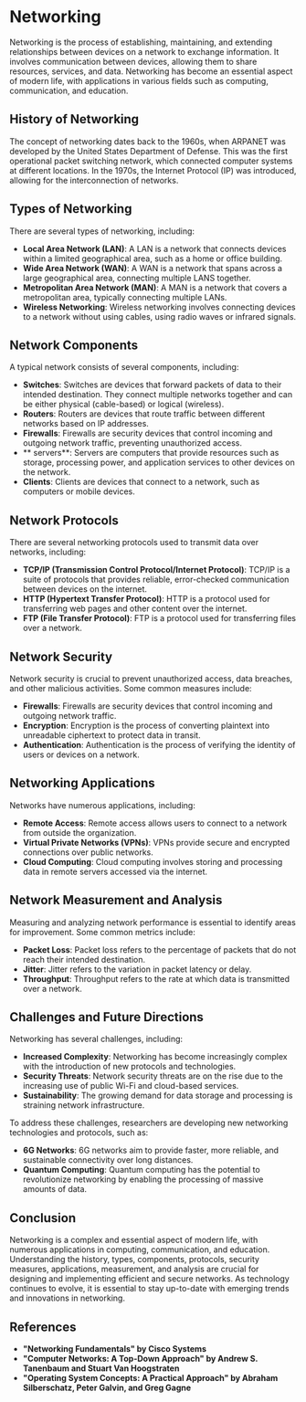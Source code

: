 **Networking**
================

Networking is the process of establishing, maintaining, and extending relationships between devices on a network to exchange information. It involves communication between devices, allowing them to share resources, services, and data. Networking has become an essential aspect of modern life, with applications in various fields such as computing, communication, and education.

**History of Networking**
-----------------------

The concept of networking dates back to the 1960s, when ARPANET was developed by the United States Department of Defense. This was the first operational packet switching network, which connected computer systems at different locations. In the 1970s, the Internet Protocol (IP) was introduced, allowing for the interconnection of networks.

**Types of Networking**
----------------------

There are several types of networking, including:

* **Local Area Network (LAN)**: A LAN is a network that connects devices within a limited geographical area, such as a home or office building.
* **Wide Area Network (WAN)**: A WAN is a network that spans across a large geographical area, connecting multiple LANS together.
* **Metropolitan Area Network (MAN)**: A MAN is a network that covers a metropolitan area, typically connecting multiple LANs.
* **Wireless Networking**: Wireless networking involves connecting devices to a network without using cables, using radio waves or infrared signals.

**Network Components**
----------------------

A typical network consists of several components, including:

* **Switches**: Switches are devices that forward packets of data to their intended destination. They connect multiple networks together and can be either physical (cable-based) or logical (wireless).
* **Routers**: Routers are devices that route traffic between different networks based on IP addresses.
* **Firewalls**: Firewalls are security devices that control incoming and outgoing network traffic, preventing unauthorized access.
* ** servers**: Servers are computers that provide resources such as storage, processing power, and application services to other devices on the network.
* **Clients**: Clients are devices that connect to a network, such as computers or mobile devices.

**Network Protocols**
----------------------

There are several networking protocols used to transmit data over networks, including:

* **TCP/IP (Transmission Control Protocol/Internet Protocol)**: TCP/IP is a suite of protocols that provides reliable, error-checked communication between devices on the internet.
* **HTTP (Hypertext Transfer Protocol)**: HTTP is a protocol used for transferring web pages and other content over the internet.
* **FTP (File Transfer Protocol)**: FTP is a protocol used for transferring files over a network.

**Network Security**
-------------------

Network security is crucial to prevent unauthorized access, data breaches, and other malicious activities. Some common measures include:

* **Firewalls**: Firewalls are security devices that control incoming and outgoing network traffic.
* **Encryption**: Encryption is the process of converting plaintext into unreadable ciphertext to protect data in transit.
* **Authentication**: Authentication is the process of verifying the identity of users or devices on a network.

**Networking Applications**
---------------------------

Networks have numerous applications, including:

* **Remote Access**: Remote access allows users to connect to a network from outside the organization.
* **Virtual Private Networks (VPNs)**: VPNs provide secure and encrypted connections over public networks.
* **Cloud Computing**: Cloud computing involves storing and processing data in remote servers accessed via the internet.

**Network Measurement and Analysis**
--------------------------------------

Measuring and analyzing network performance is essential to identify areas for improvement. Some common metrics include:

* **Packet Loss**: Packet loss refers to the percentage of packets that do not reach their intended destination.
* **Jitter**: Jitter refers to the variation in packet latency or delay.
* **Throughput**: Throughput refers to the rate at which data is transmitted over a network.

**Challenges and Future Directions**
--------------------------------------

Networking has several challenges, including:

* **Increased Complexity**: Networking has become increasingly complex with the introduction of new protocols and technologies.
* **Security Threats**: Network security threats are on the rise due to the increasing use of public Wi-Fi and cloud-based services.
* **Sustainability**: The growing demand for data storage and processing is straining network infrastructure.

To address these challenges, researchers are developing new networking technologies and protocols, such as:

* **6G Networks**: 6G networks aim to provide faster, more reliable, and sustainable connectivity over long distances.
* **Quantum Computing**: Quantum computing has the potential to revolutionize networking by enabling the processing of massive amounts of data.

**Conclusion**
----------

Networking is a complex and essential aspect of modern life, with numerous applications in computing, communication, and education. Understanding the history, types, components, protocols, security measures, applications, measurement, and analysis are crucial for designing and implementing efficient and secure networks. As technology continues to evolve, it is essential to stay up-to-date with emerging trends and innovations in networking.

**References**
--------------

* **"Networking Fundamentals" by Cisco Systems**
* **"Computer Networks: A Top-Down Approach" by Andrew S. Tanenbaum and Stuart Van Hoogstraten**
* **"Operating System Concepts: A Practical Approach" by Abraham Silberschatz, Peter Galvin, and Greg Gagne**
